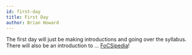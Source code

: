 ```yaml
---
id: first-day
title: First Day
author: Brian Howard
---
```


The first day will just be making introductions and going over the syllabus. There will also be an introduction to ... <!--truncate--> [FoCSipedia](https://bhoward.github.io/focsipedia/)!
